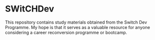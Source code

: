 # SWitCHDev
This repository contains study materials obtained from the Switch Dev Programme. My hope is that it serves as a valuable resource for anyone considering a career reconversion programme or bootcamp.
